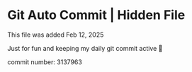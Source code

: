 # Git Auto Commit | Hidden File

This file was added Feb 12, 2025

Just for fun and keeping my daily git commit active 🤪

commit number: 3137963
